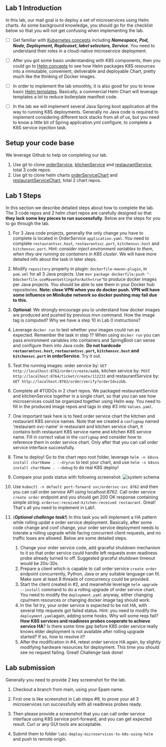 ## Lab 1 Introduction

In this lab, our mail goal is to deploy a set of microservices using Helm charts. As some background knowledge, you should go for the checklist below so that you will not get confusing when implementing the lab.

- [ ] Get familiar with [Kubernetes concepts](https://kubernetes.io/docs/concepts/) including ***Namespace, Pod, Node, Deployment, Replicaset, label selectors, Service***. You need to understand their roles in a cloud-native microservice deployment.
- [ ] After you got some basic understanding with K8S components, then you could go to [Helm concepts](https://helm.sh/docs/topics/charts/) to see how Helm packages K8S resources into a immutable, convenient, deliverable and deployable Chart, pretty much like the thinking of Docker images.
- [ ] In order to implement the lab smoothly, it is also good for you to know basic [Helm templates](https://helm.sh/docs/chart_template_guide/getting_started/). Basically, a commercial Helm Chart will leverage templates a lot to reduce boilerplate manifest code.
- [ ] In the lab we will implement several Java Spring boot application all the way to running K8S deployments. Generally no Java code is required to implement considering  different teck stacks from all of us, but you need to know a little bit of Spring application.yml configure, to complete a K8S service injection task.



## Setup your code base

We leverage Github to help on completing our lab.

1. Use git to clone [orderService](https://github.com/yamasaLine/orderService.git), [kitchenService](https://github.com/yamasaLine/kitchenService.git) and [restaurantService](https://github.com/yamasaLine/restuaurantService.git), total 3 code repos.
2. Use git to clone helm charts [orderServiceChart](https://github.com/yamasaLine/orderSvcChart.git) and [restaurantServiceChart](https://github.com/yamasaLine/restaurantSvcChart.git), total 2 chart repos.



## Lab 1 Steps

In this section we describe detailed steps about how to complete the lab. The 3 code repos and 2 helm chart repos are carefully designed so that **they lack some key pieces to run successfully**. Below are the steps for you to go through the lab.

1. For 3 Java code projects, generally the only change you have to complete is located in OrderService `application.yaml`. You need to complete `restaurantsvc.host`, `restaurantsvc.port`,  `kitchensvc.host` and  `kitchensvc.port`.  Hint: *consider inject environment variables to them, when they are running as containers in K8S cluster*. We will have more detailed info about the task in later steps.
2. Modify `repository` property in plugin: `dockerfile-maven-plugin`, in `pom.xml` for all 3 Java projects. Use `mvn package dockerfile:push "-Ddockerfile.useMavenSettingsForAuth=true"`to produce docker images per Java projects. You should be able to see them in your Docker hub repositories. **Note: close VPN when you do docker push. VPN will have some influence on Minikube network so docker pushing may fail due to this.**
3. **Optional**: We strongly encourage you to understand how docker images are produced and pushed by previous mvn command. How the image tag is computed? Why we have a step 10 in Lab 0 instructions?
4. Leverage `docker run` to test whether your images could run as expected. Remember the task in step 1? When using `docker run` you can pass environment variables into containers and SpringBoot can sense and configure them into Java code. **Do not hardcode `restaurantsvc.host`, `restaurantsvc.port`,  `kitchensvc.host` and  `kitchensvc.port` in orderService**. Try it out.
5. Test the running images: order service by: `GET http://localhost:8762/order/create/aabb`, kitchen service by: `POST http://localhost:8764/ticket/create/112233` and restaurantService by: `GET http://localhost:8763/order/verify?orderId=zzbb`. 
6. Complete all #TODOs in 2 chart repos. We packaged restaurantService and kitchenService together in a single chart, so that you can see how microservices could be organized together using Helm way. You need to fill in the produced image repos and tags in step #3 into `Values.yaml`. 
7. One important task here is to feed order service chart the kitchen and restaurant K8S service names. Note that we created a `configmap` named 'restaurant-svc-name' in restaurant and kitchen service chart, it contains both restaurant K8S service name and kitchen K8S service name. Fill in correct value in the `configmap` and consider how to reference them in order service chart. Only after that you can call order service interface successfully.
8. Time to deploy! Go to the chart repo root folder, leverage `helm -n k8sns install chartName . --dryrun` to test your chart, and use `helm -n k8sns install chartName . --debug` to do real K8S deploy!  
9. Compare your pods status with following screenshot: ![system schema](https://imgur.com/B9aNTtg.png)
10. Use `kubectl -n default port-forward svc/ordersvc-svc 8762` and then you can call order service API using localhost:8762. Call order service `create order` endpoint and you should get 200 OK response containing simple string: `ordersvc:received:kitchen:received restaurant`. Great! That's all you need to implement in Lab1.
11. (***Optional challenge task!***) In this task you will implement a HA pattern while rolling updat e order service deployment. Basically, after some code change and conf change, your order service deployment needs to tolerate a rolling upgrade while facing concurrent client requests, and no traffic loses are allowed. Below are some detailed steps.

	1. Change your order service code, add graceful shutdown mechanism to it so that order service could handle left requests even readiness probe already turned to off. Suggested graceful shutdown timeout would be 20s-30s.
	2. Prepare a client which is capable to call order service `create order` endpoint concurrently, Python, Java or any suitable language can fit. Make sure at least 8 threads of concurrency could be provided.
	3. Start the client created in #2, and meanwhile leverage `helm upgrade --install` command to do a rolling upgrade of order service chart. You need to modify the `deployment.yaml` anyway, either changing cpu/mem resources or changing docker image tag should work.
	4. In the 1st try, your order service is expected to be not HA, with several http requests got failed status. Hint: you need to modify the `deployment.yaml`again, adding some hooks. Why will some reqs fail? **How K8S services and readiness probes cooperate to achieve service HA**? Is there some time gap before K8S order service really knows elder deployment is not available after rolling upgrade started? If so, how to resolve it? 
	5. After the modification in #4, retest order service HA again, by slightly modifying hardware resources for deployment. This time you should see no request failing. Great! Challenge task done!



## Lab submission

Generally you need to provide 2 key screenshot for the lab.

1. Checkout a branch from main, using your Epam name.

2. First one is like screenshot in Lab steps #9, to prove your all 3 microservices run successfully with all readiness probes ready.

3. Then please provide a screenshot that you can call order service interface using K8S service port-forward, and you can get expected result. Curl or any GUI tools are acceptable.

4. Submit them to folder `lab1-deploy-microservices-to-k8s-using-helm` and push to remote origin.
